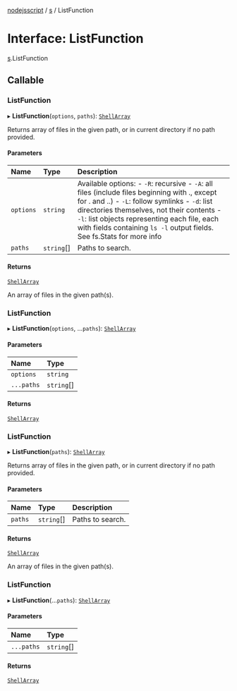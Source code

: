 [nodejsscript](../README.md) / [s](../modules/s.md) / ListFunction

# Interface: ListFunction

[s](../modules/s.md).ListFunction

## Callable

### ListFunction

▸ **ListFunction**(`options`, `paths`): [`ShellArray`](../modules/s.md#shellarray)

Returns array of files in the given path, or in current directory if no path provided.

#### Parameters

| Name | Type | Description |
| :------ | :------ | :------ |
| `options` | `string` | Available options:        - `-R`: recursive        - `-A`: all files (include files beginning with ., except for . and ..)        - `-L`: follow symlinks        - `-d`: list directories themselves, not their contents        - `-l`: list objects representing each file, each with fields containing                `ls -l` output fields. See fs.Stats for more info |
| `paths` | `string`[] | Paths to search. |

#### Returns

[`ShellArray`](../modules/s.md#shellarray)

An array of files in the given path(s).

### ListFunction

▸ **ListFunction**(`options`, ...`paths`): [`ShellArray`](../modules/s.md#shellarray)

#### Parameters

| Name | Type |
| :------ | :------ |
| `options` | `string` |
| `...paths` | `string`[] |

#### Returns

[`ShellArray`](../modules/s.md#shellarray)

### ListFunction

▸ **ListFunction**(`paths`): [`ShellArray`](../modules/s.md#shellarray)

Returns array of files in the given path, or in current directory if no path provided.

#### Parameters

| Name | Type | Description |
| :------ | :------ | :------ |
| `paths` | `string`[] | Paths to search. |

#### Returns

[`ShellArray`](../modules/s.md#shellarray)

An array of files in the given path(s).

### ListFunction

▸ **ListFunction**(...`paths`): [`ShellArray`](../modules/s.md#shellarray)

#### Parameters

| Name | Type |
| :------ | :------ |
| `...paths` | `string`[] |

#### Returns

[`ShellArray`](../modules/s.md#shellarray)
